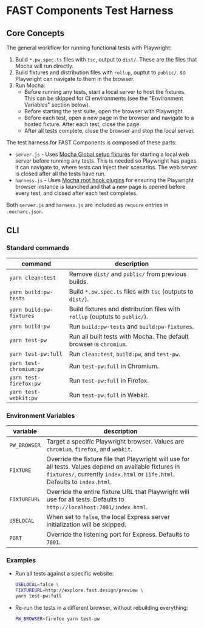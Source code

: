 # FAST Components Test Harness

## Core Concepts

The general workflow for running functional tests with Playwright:

1. Build `*.pw.spec.ts` files with `tsc`, output to `dist/`. These are the files that Mocha will run directly.
2. Build fixtures and distribution files with `rollup`, ouptut to `public/`. so Playwright can navigate to them in the browser.
3. Run Mocha:
    * Before running any tests, start a local server to host the fixtures. This can be skipped for CI environments (see the "Environment Variables" section below).
    * Before starting the test suite, open the browser with Playwright.
    * Before each test, open a new page in the browser and navigate to a hosted fixture. After each test, close the page.
    * After all tests complete, close the browser and stop the local server.

The test harness for FAST Components is composed of these parts:

* `server.js` - Uses [Mocha Global setup fixtures](https://mochajs.org/#global-setup-fixtures) for starting a local web server before running any tests. This is needed so Playwright has pages it can navigate to, where tests can inject their scenarios. The web server is closed after all the tests have run.
* `harness.js` - Uses [Mocha root hook plugins](https://mochajs.org/#root-hook-plugins) for ensuring the Playwright browser instance is launched and that a new page is opened before every test, and closed after each test completes.

Both `server.js` and `harness.js` are included as `require` entries in `.mocharc.json`.

## CLI

### Standard commands

|command|description|
|-|-|
| `yarn clean:test` | Remove `dist/` and `public/` from previous builds. |
| `yarn build:pw-tests` | Build `*.pw.spec.ts` files with `tsc` (outputs to `dist/`). |
| `yarn build:pw-fixtures` | Build fixtures and distribution files with `rollup`  (ouptuts to `public/`). |
| `yarn build:pw` | Run `build:pw-tests` and `build:pw-fixtures`. |
| `yarn test-pw` | Run all built tests with Mocha. The default browser is `chromium`. |
| `yarn test-pw:full` | Run `clean:test`, `build:pw`, and `test-pw`. |
| `yarn test-chromium:pw` | Run `test-pw:full` in Chromium. |
| `yarn test-firefox:pw` | Run `test-pw:full` in Firefox. |
| `yarn test-webkit:pw` | Run `test-pw:full` in Webkit. |

### Environment Variables

| variable | description |
|-|-|
| `PW_BROWSER` | Target a specific Playwright browser. Values are `chromium`, `firefox`, and `webkit`. |
| `FIXTURE` | Override the fixture file that Playwright will use for all tests. Values depend on available fixtures in `fixtures/`, currently `index.html` or `iife.html`. Defaults to `index.html`. |
| `FIXTUREURL` | Override the entire fixture URL that Playwright will use for all tests. Defaults to `http://localhost:7001/index.html`. |
| `USELOCAL` | When set to `false`, the local Express server initialization will be skipped. |
| `PORT` | Override the listening port for Express. Defaults to `7001`. |

### Examples

* Run all tests against a specific website:

  ```bash
  USELOCAL=false \
  FIXTUREURL=http://explore.fast.design/preview \
  yarn test-pw:full
  ```

* Re-run the tests in a different browser, without rebuilding everything:

  ```bash
  PW_BROWSER=firefox yarn test-pw
  ```

